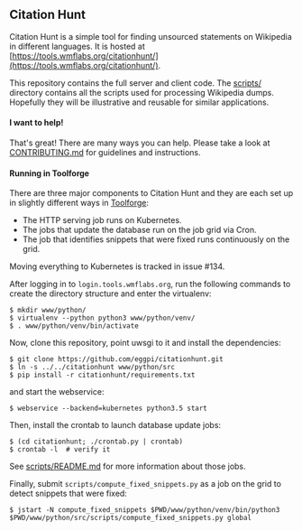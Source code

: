 ## Citation Hunt

Citation Hunt is a simple tool for finding unsourced statements on
Wikipedia in different languages. It is hosted at
[https://tools.wmflabs.org/citationhunt/](https://tools.wmflabs.org/citationhunt/).

This repository contains the full server and client code. The
[scripts/](https://github.com/eggpi/citationhunt/tree/master/scripts)
directory contains all the scripts used for processing Wikipedia dumps.
Hopefully they will be illustrative and reusable for similar applications.

#### I want to help!

That's great! There are many ways you can help. Please take a look at
[CONTRIBUTING.md](https://github.com/eggpi/citationhunt/blob/master/CONTRIBUTING.md)
for guidelines and instructions.

#### Running in Toolforge

There are three major components to Citation Hunt and they are each set up in
slightly different ways in
[Toolforge](https://wikitech.wikimedia.org/wiki/Help:Toolforge):

* The HTTP serving job runs on Kubernetes.
* The jobs that update the database run on the job grid via Cron.
* The job that identifies snippets that were fixed runs continuously on the
  grid.

Moving everything to Kubernetes is tracked in issue #134.

After logging in to `login.tools.wmflabs.org`, run the following commands to
create the directory structure and enter the virtualenv:

```
$ mkdir www/python/
$ virtualenv --python python3 www/python/venv/
$ . www/python/venv/bin/activate
```

Now, clone this repository, point uwsgi to it and install the dependencies:

```
$ git clone https://github.com/eggpi/citationhunt.git
$ ln -s ../../citationhunt www/python/src
$ pip install -r citationhunt/requirements.txt
```

and start the webservice:

```
$ webservice --backend=kubernetes python3.5 start
```

Then, install the crontab to launch database update jobs:

```
$ (cd citationhunt; ./crontab.py | crontab)
$ crontab -l  # verify it
```

See [scripts/README.md](https://github.com/eggpi/citationhunt/blob/master/scripts/README.md)
for more information about those jobs.

Finally, submit `scripts/compute_fixed_snippets.py` as a job on the grid to
detect snippets that were fixed:

```
$ jstart -N compute_fixed_snippets $PWD/www/python/venv/bin/python3 $PWD/www/python/src/scripts/compute_fixed_snippets.py global
```
